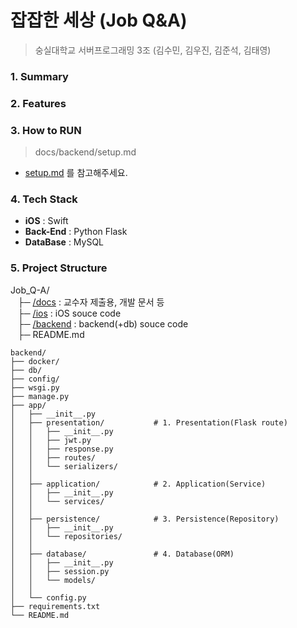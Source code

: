 # 잡잡한 세상 (Job Q&A)
> 숭실대학교 서버프로그래밍 3조 (김수민, 김우진, 김준석, 김태영)

### 1. Summary


### 2. Features

### 3. How to RUN
> docs/backend/setup.md
- [setup.md](https://github.com/SSU-ServerProgramming/Job_Q-A/blob/main/docs/backend/setup.md) 를 참고해주세요.

### 4. Tech Stack
- **iOS** : Swift
- **Back-End** : Python Flask
- **DataBase** : MySQL


### 5. Project Structure
Job_Q-A/<br>
&nbsp;&nbsp;&nbsp;├─ [/docs](https://github.com/SSU-ServerProgramming/Job_Q-A/tree/main/docs) : 교수자 제출용, 개발 문서 등<br>
&nbsp;&nbsp;&nbsp;├─ [/ios](https://github.com/SSU-ServerProgramming/Job_Q-A/tree/main/ios) : iOS souce code<br>
&nbsp;&nbsp;&nbsp;├─ [/backend](https://github.com/SSU-ServerProgramming/Job_Q-A/tree/main/backend) : backend(+db) souce code <br>
&nbsp;&nbsp;&nbsp;├─ README.md
```
backend/
├── docker/
├── db/
├── config/
├── wsgi.py
├── manage.py
├── app/
│   ├── __init__.py
│   ├── presentation/           # 1. Presentation(Flask route)
│   │   ├── __init__.py
│   │   ├── jwt.py
│   │   ├── response.py
│   │   ├── routes/
│   │   └── serializers/
│   │
│   ├── application/            # 2. Application(Service)
│   │   ├── __init__.py
│   │   └── services/
│   │
│   ├── persistence/            # 3. Persistence(Repository)
│   │   ├── __init__.py
│   │   └── repositories/
│   │
│   ├── database/               # 4. Database(ORM)
│   │   ├── __init__.py 
│   │   ├── session.py 
│   │   └── models/
│   │
│   └── config.py
├── requirements.txt
└── README.md
```